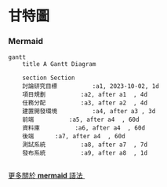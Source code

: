 # 甘特圖
### Mermaid
```mermaid
gantt
    title A Gantt Diagram

    section Section
    討論研究目標          :a1, 2023-10-02, 1d
    項目規劃          :a2, after a1  , 4d
    任務分配          :a3, after a2  , 4d
    建置開發環境          :a4, after a3 , 3d
    前端          :a5, after a4  , 60d
    資料庫          :a6, after a4  , 60d
    後端      :a7, after a4  , 60d
    測試系統          :a8, after a7  , 7d
    發布系統          :a9, after a8  , 1d
    
```
[更多關於 **mermaid** 語法 <i class="fa fa-external-link"></i>](http://mermaid-js.github.io/mermaid)
&nbsp;
&nbsp;
